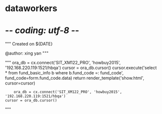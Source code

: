 # dataworkers

# -*- coding: utf-8 -*-
"""
Created on ${DATE}

@author: xing yan
"""

"""
ora_db = cx.connect('SIT_XM122_PRO', 'howbuy2015', '192.168.220.119:1521/hbqa')
cursor = ora_db.cursor()
cursor.execute('select * from  fund_basic_info b where b.fund_code =: fund_code', fund_code=form.fund_code.data)
return render_template('show.html', cursor=cursor)

        ora_db = cx.connect('SIT_XM122_PRO', 'howbuy2015', '192.168.220.119:1521/hbqa')
    cursor = ora_db.cursor()
"""